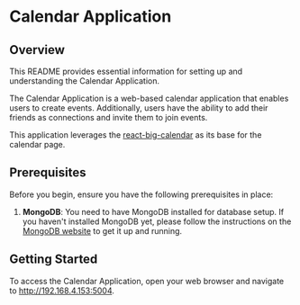 # Calendar Application 

## Overview

This README provides essential information for setting up and understanding the Calendar Application. 

The Calendar Application is a web-based calendar application that enables users to create events. Additionally, users have the ability to add their friends as connections and invite them to join events.

This application leverages the [react-big-calendar](https://www.npmjs.com/package/react-big-calendar)  as its base for the calendar page.

## Prerequisites

Before you begin, ensure you have the following prerequisites in place:

1. **MongoDB**: You need to have MongoDB installed for database setup. If you haven't installed MongoDB yet, please follow the instructions on the [MongoDB website](https://www.mongodb.com/) to get it up and running.

 


## Getting Started

To access the Calendar Application, open your web browser and navigate to http://192.168.4.153:5004.




